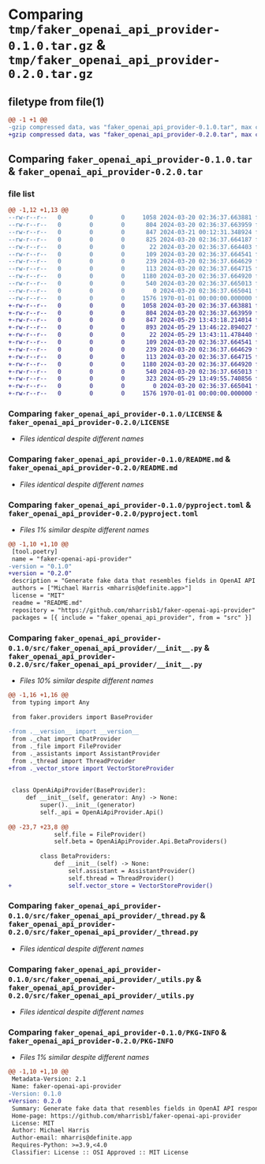# Comparing `tmp/faker_openai_api_provider-0.1.0.tar.gz` & `tmp/faker_openai_api_provider-0.2.0.tar.gz`

## filetype from file(1)

```diff
@@ -1 +1 @@
-gzip compressed data, was "faker_openai_api_provider-0.1.0.tar", max compression
+gzip compressed data, was "faker_openai_api_provider-0.2.0.tar", max compression
```

## Comparing `faker_openai_api_provider-0.1.0.tar` & `faker_openai_api_provider-0.2.0.tar`

### file list

```diff
@@ -1,12 +1,13 @@
--rw-r--r--   0        0        0     1058 2024-03-20 02:36:37.663881 faker_openai_api_provider-0.1.0/LICENSE
--rw-r--r--   0        0        0      804 2024-03-20 02:36:37.663959 faker_openai_api_provider-0.1.0/README.md
--rw-r--r--   0        0        0      847 2024-03-21 00:12:31.348924 faker_openai_api_provider-0.1.0/pyproject.toml
--rw-r--r--   0        0        0      825 2024-03-20 02:36:37.664187 faker_openai_api_provider-0.1.0/src/faker_openai_api_provider/__init__.py
--rw-r--r--   0        0        0       22 2024-03-20 02:36:37.664403 faker_openai_api_provider-0.1.0/src/faker_openai_api_provider/__version__.py
--rw-r--r--   0        0        0      109 2024-03-20 02:36:37.664541 faker_openai_api_provider-0.1.0/src/faker_openai_api_provider/_assistants.py
--rw-r--r--   0        0        0      239 2024-03-20 02:36:37.664629 faker_openai_api_provider-0.1.0/src/faker_openai_api_provider/_chat.py
--rw-r--r--   0        0        0      113 2024-03-20 02:36:37.664715 faker_openai_api_provider-0.1.0/src/faker_openai_api_provider/_file.py
--rw-r--r--   0        0        0     1180 2024-03-20 02:36:37.664920 faker_openai_api_provider-0.1.0/src/faker_openai_api_provider/_thread.py
--rw-r--r--   0        0        0      540 2024-03-20 02:36:37.665013 faker_openai_api_provider-0.1.0/src/faker_openai_api_provider/_utils.py
--rw-r--r--   0        0        0        0 2024-03-20 02:36:37.665041 faker_openai_api_provider-0.1.0/src/faker_openai_api_provider/py.typed
--rw-r--r--   0        0        0     1576 1970-01-01 00:00:00.000000 faker_openai_api_provider-0.1.0/PKG-INFO
+-rw-r--r--   0        0        0     1058 2024-03-20 02:36:37.663881 faker_openai_api_provider-0.2.0/LICENSE
+-rw-r--r--   0        0        0      804 2024-03-20 02:36:37.663959 faker_openai_api_provider-0.2.0/README.md
+-rw-r--r--   0        0        0      847 2024-05-29 13:43:18.214014 faker_openai_api_provider-0.2.0/pyproject.toml
+-rw-r--r--   0        0        0      893 2024-05-29 13:46:22.894027 faker_openai_api_provider-0.2.0/src/faker_openai_api_provider/__init__.py
+-rw-r--r--   0        0        0       22 2024-05-29 13:43:11.478440 faker_openai_api_provider-0.2.0/src/faker_openai_api_provider/__version__.py
+-rw-r--r--   0        0        0      109 2024-03-20 02:36:37.664541 faker_openai_api_provider-0.2.0/src/faker_openai_api_provider/_assistants.py
+-rw-r--r--   0        0        0      239 2024-03-20 02:36:37.664629 faker_openai_api_provider-0.2.0/src/faker_openai_api_provider/_chat.py
+-rw-r--r--   0        0        0      113 2024-03-20 02:36:37.664715 faker_openai_api_provider-0.2.0/src/faker_openai_api_provider/_file.py
+-rw-r--r--   0        0        0     1180 2024-03-20 02:36:37.664920 faker_openai_api_provider-0.2.0/src/faker_openai_api_provider/_thread.py
+-rw-r--r--   0        0        0      540 2024-03-20 02:36:37.665013 faker_openai_api_provider-0.2.0/src/faker_openai_api_provider/_utils.py
+-rw-r--r--   0        0        0      323 2024-05-29 13:49:55.740856 faker_openai_api_provider-0.2.0/src/faker_openai_api_provider/_vector_store.py
+-rw-r--r--   0        0        0        0 2024-03-20 02:36:37.665041 faker_openai_api_provider-0.2.0/src/faker_openai_api_provider/py.typed
+-rw-r--r--   0        0        0     1576 1970-01-01 00:00:00.000000 faker_openai_api_provider-0.2.0/PKG-INFO
```

### Comparing `faker_openai_api_provider-0.1.0/LICENSE` & `faker_openai_api_provider-0.2.0/LICENSE`

 * *Files identical despite different names*

### Comparing `faker_openai_api_provider-0.1.0/README.md` & `faker_openai_api_provider-0.2.0/README.md`

 * *Files identical despite different names*

### Comparing `faker_openai_api_provider-0.1.0/pyproject.toml` & `faker_openai_api_provider-0.2.0/pyproject.toml`

 * *Files 1% similar despite different names*

```diff
@@ -1,10 +1,10 @@
 [tool.poetry]
 name = "faker-openai-api-provider"
-version = "0.1.0"
+version = "0.2.0"
 description = "Generate fake data that resembles fields in OpenAI API responses"
 authors = ["Michael Harris <mharris@definite.app>"]
 license = "MIT"
 readme = "README.md"
 repository = "https://github.com/mharrisb1/faker-openai-api-provider"
 packages = [{ include = "faker_openai_api_provider", from = "src" }]
```

### Comparing `faker_openai_api_provider-0.1.0/src/faker_openai_api_provider/__init__.py` & `faker_openai_api_provider-0.2.0/src/faker_openai_api_provider/__init__.py`

 * *Files 10% similar despite different names*

```diff
@@ -1,16 +1,16 @@
 from typing import Any
 
 from faker.providers import BaseProvider
 
-from .__version__ import __version__
 from ._chat import ChatProvider
 from ._file import FileProvider
 from ._assistants import AssistantProvider
 from ._thread import ThreadProvider
+from ._vector_store import VectorStoreProvider
 
 
 class OpenAiApiProvider(BaseProvider):
     def __init__(self, generator: Any) -> None:
         super().__init__(generator)
         self._api = OpenAiApiProvider.Api()
 
@@ -23,7 +23,8 @@
             self.file = FileProvider()
             self.beta = OpenAiApiProvider.Api.BetaProviders()
 
         class BetaProviders:
             def __init__(self) -> None:
                 self.assistant = AssistantProvider()
                 self.thread = ThreadProvider()
+                self.vector_store = VectorStoreProvider()
```

### Comparing `faker_openai_api_provider-0.1.0/src/faker_openai_api_provider/_thread.py` & `faker_openai_api_provider-0.2.0/src/faker_openai_api_provider/_thread.py`

 * *Files identical despite different names*

### Comparing `faker_openai_api_provider-0.1.0/src/faker_openai_api_provider/_utils.py` & `faker_openai_api_provider-0.2.0/src/faker_openai_api_provider/_utils.py`

 * *Files identical despite different names*

### Comparing `faker_openai_api_provider-0.1.0/PKG-INFO` & `faker_openai_api_provider-0.2.0/PKG-INFO`

 * *Files 1% similar despite different names*

```diff
@@ -1,10 +1,10 @@
 Metadata-Version: 2.1
 Name: faker-openai-api-provider
-Version: 0.1.0
+Version: 0.2.0
 Summary: Generate fake data that resembles fields in OpenAI API responses
 Home-page: https://github.com/mharrisb1/faker-openai-api-provider
 License: MIT
 Author: Michael Harris
 Author-email: mharris@definite.app
 Requires-Python: >=3.9,<4.0
 Classifier: License :: OSI Approved :: MIT License
```

